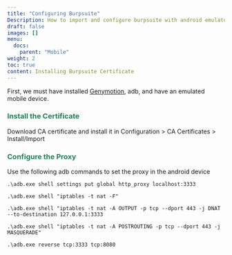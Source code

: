 ```yaml
---
title: "Configuring Burpsuite"
Description: How to import and configure burpsuite with android emulator
draft: false
images: []
menu:
  docs:
    parent: "Mobile"
weight: 2
toc: true
content: Installing Burpsuite Certificate
---
```


First, we must have installed <span style="color:#208355"><a href="https://www.genymotion.com/" target="_blank">Genymotion</a></span>, adb, and have an emulated mobile device.

### <span style="color:#208355">Install the Certificate

Download CA certificate and install it in Configuration > CA Certificates > Install/Import

### <span style="color:#208355">Configure the Proxy

Use the following adb commands to set the proxy in the android device

```
.\adb.exe shell settings put global http_proxy localhost:3333
```
```
.\adb.exe shell "iptables -t nat -F"
```
```
.\adb.exe shell "iptables -t nat -A OUTPUT -p tcp --dport 443 -j DNAT --to-destination 127.0.0.1:3333
```
```
.\adb.exe shell "iptables -t nat -A POSTROUTING -p tcp --dport 443 -j MASQUERADE"
```
```
.\adb.exe reverse tcp:3333 tcp:8080
```